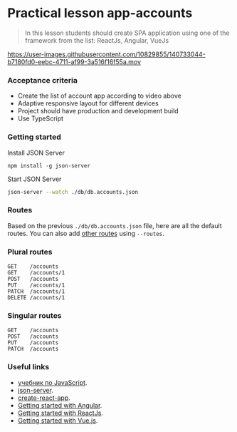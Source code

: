# Practical lesson  app-accounts
> In this lesson students should create SPA application using one of the framework from the list: ReactJs, Angular, VueJs



https://user-images.githubusercontent.com/10829855/140733044-b7180fd0-eebc-4711-af99-3a516f16f55a.mov


### Acceptance criteria 
 - Create the list of account app according to video above
 - Adaptive responsive layout for different devices 
 - Project should have production and development build
 - Use TypeScript

### Getting started

Install JSON Server

```
npm install -g json-server
```

Start JSON Server

```bash
json-server --watch ./db/db.accounts.json
```
### Routes

Based on the previous `./db/db.accounts.json` file, here are all the default routes. You can also add [other routes](#add-custom-routes) using `--routes`.

### Plural routes

```
GET    /accounts
GET    /accounts/1
POST   /accounts
PUT    /accounts/1
PATCH  /accounts/1
DELETE /accounts/1
```

### Singular routes

```
GET    /accounts
POST   /accounts
PUT    /accounts
PATCH  /accounts
```

### Useful links
* [учебник по JavaScript](https://learn.javascript.ru/).
* [json-server](https://www.npmjs.com/package/json-server).
* [create-react-app](https://www.npmjs.com/package/create-react-app).
* [Getting started with Angular](https://angular.io/start).
* [Getting started with ReactJs](https://reactjs.org/docs/getting-started.html).
* [Getting started with Vue.js](https://v1.vuejs.org/guide/).
  
  


